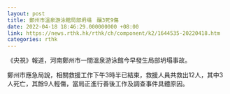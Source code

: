 ```yaml
---
layout: post
title: 鄭州市溫泉游泳館局部坍塌　釀3死9傷
date: 2022-04-18 18:46:29.000000000 +08:00
link: https://news.rthk.hk/rthk/ch/component/k2/1644535-20220418.htm
categories: rthk
---
```


《央視》報道，河南鄭州市一間溫泉游泳館今早發生局部坍塌事故。

鄭州市應急局說，相關救援工作下午3時半已結束，救援人員共救出12人，其中3人死亡，其餘9人輕傷，當局正進行善後工作及調查事件具體原因。
